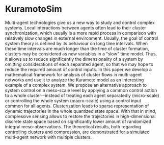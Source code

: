 # KuramotoSim

Multi-agent technologies give us a new way to study and control complex systems. 
Local interactions between agents often lead to their cluster synchronization, which usually is a more rapid process in comparison with relatively slow changes in external environment. 
Usually, the goal of control system theory is defined by its behaviour on long time intervals. 
When these time intervals are much longer than the time of cluster formation, clusters may be considered as new variables in a "slow" time model. 
Thus, it allows us to reduce significantly the dimensionality of a system by omitting considerations of each separated agent, so that we may hope to reduce the required amount of control inputs.
In this paper we develop a mathematical framework for analysis of cluster flows in multi-agent networks and use it to analyze the Kuramoto model as an interesting example of a complex system.
We propose an alternative approach to system control on a meso-scale level by applying a common control action to a whole cluster--instead of treating each agent separatedly (micro-scale) or controlling the whole system (macro-scale) using a control input common for all agents.
Clusterization leads to sparse representation of dynamic trajectories in the whole quantized state space.
With that in mind, compressive sensing allows to restore the trajectories in high-dimensional discrete state space based on significantly lower amount of randomized integral meso-observations.
The theoretical results, both regarding controlling clusters and compression, are demonstrated for a simulated multi-agent network with multiple clusters.

